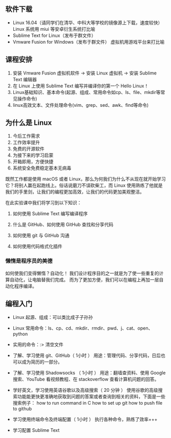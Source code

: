 ## 软件下载
- Linux 16.04（请同学们在清华、中科大等学校的镜像源上下载，速度较快）
Linux 系统用 miui 等安卓衍生系统打比喻
- Sublime Text for Linux（发布于群文件）
- Vmware Fusion for Windows（发布于群文件）
虚拟机用游戏平台来打比喻

## 课程安排
1. 安装 Vmware Fusion 虚拟机软件 → 安装 Linux 虚拟机 → 安装 Sublime Text 编辑器
2. 在 Linux 上使用 Sublime Text 编写并编译你的第一个 Hello Linux！
3. Linux基础知识、基本命令(起源、组成、常用命令如cp、ls、file、mkdir等常见操作命令)
4. linux高效文本、文件处理命令(vim、grep、sed、awk、find等命令)

## 为什么是 Linux

1. 今后工作需求
2. 工作效率提升
3. 免费的开源软件
4. 为接下来的学习启蒙
5. 开箱即用，方便快捷
6. 系统安全免费稳定基本无病毒

既然工作都是使用 macOS 或者 Linux，那么为何我们为什么不从现在就开始学习它？将别人赢在起跑线上。俗话说磨刀不误砍柴工，而 Linux 使用熟练了他就是我们的手里剑，让我们的编程更加高效，让我们的代码更加美观整洁。

在此实验课中我们将学习到以下知识：
1. 如何使用 Sublime Text 编写编译程序

2. 什么是 GitHub、如何使用 GitHub 查找和分享代码

3. 如何使用 git 与 GitHub 沟通

4. 如何使用代码格式化插件

   

   

### 懒惰是程序员的美德

如何使我们变得懒惰？自动化！
我们设计程序目的之一就是为了使一些重复的计算自动化，让电脑替我们完成。
而为了更加方便，我们可以在编程上再加一层自动化程序编译。

## 编程入门



- Linux 起源、组成：可以类比成子子孙孙
- Linux 常用命令：ls、cp、cd、mkdir、rmdir、pwd、j、cat、open、python
- 实用的命令：:> 清空文件

- 了解、学习使用 git、GitHub（ 1小时 ）
用途：管理代码、分享代码，日后也可以成为简历的一部分。

- 了解、学习使用 Shadowsocks （ 1小时 ）
用途：翻墙查资料、使用 Google 搜索、YouTube 看视频教程、在 stackoverflow 查看计算机问题的回答。

- 学好英文，学习使用英语谷歌以及高级搜索（ 20 分钟 ）
使用谷歌的高级搜索功能能更快更准确地获取到问题的答案或者查询到相关的资料，下面是一些搜索例子：
how to run command in C
how to set up git
how to push file to github

-  学习使用终端命令及终端配置（ 1小时 ）
执行各种命令，熟练了效率+++

- 学习配置 Sublime Text